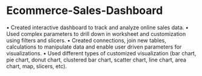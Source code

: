 # Ecommerce-Sales-Dashboard

• Created interactive dashboard to track and analyze online sales data.
• Used complex parameters to drill down in worksheet and customization using filters and slicers.
• Created connections, join new tables, calculations to manipulate data and enable user driven parameters for visualizations.
• Used different types of customized visualization (bar chart, pie chart, donut chart, clustered bar chart, scatter chart, line chart, area chart, map, slicers, etc).



